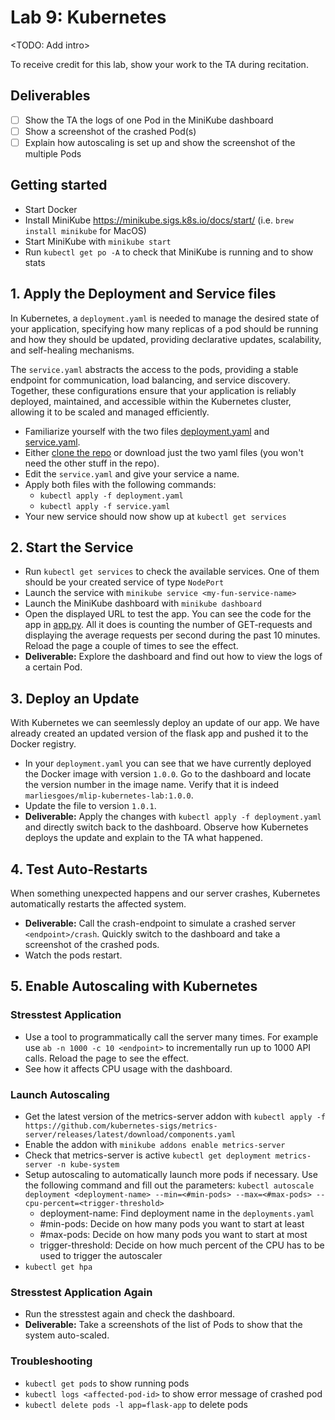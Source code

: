 # Lab 9: Kubernetes
<TODO: Add intro>

To receive credit for this lab, show your work to the TA during recitation.

## Deliverables
- [ ] Show the TA the logs of one Pod in the MiniKube dashboard
- [ ] Show a screenshot of the crashed Pod(s)
- [ ] Explain how autoscaling is set up and show the screenshot of the multiple Pods

## Getting started
- Start Docker
- Install MiniKube https://minikube.sigs.k8s.io/docs/start/ (i.e. `brew install minikube` for MacOS)
- Start MiniKube with `minikube start`
- Run `kubectl get po -A` to check that MiniKube is running and to show stats

## 1. Apply the Deployment and Service files
In Kubernetes, a `deployment.yaml` is needed to manage the desired state of your application, specifying how many replicas of a pod should be running and how they should be updated, providing declarative updates, scalability, and self-healing mechanisms. 

The `service.yaml` abstracts the access to the pods, providing a stable endpoint for communication, load balancing, and service discovery. Together, these configurations ensure that your application is reliably deployed, maintained, and accessible within the Kubernetes cluster, allowing it to be scaled and managed efficiently.

- Familiarize yourself with the two files [deployment.yaml](https://github.com/marliesgoes/mlip-kubernetes-lab/blob/6a9e180b41bd7718b73a55193ac7f5821290645b/deployment.yaml) and [service.yaml](https://github.com/marliesgoes/mlip-kubernetes-lab/blob/6a9e180b41bd7718b73a55193ac7f5821290645b/service.yaml).
- Either [clone the repo](https://github.com/marliesgoes/mlip-kubernetes-lab/) or download just the two yaml files (you won't need the other stuff in the repo). 
- Edit the `service.yaml` and give your service a name.
- Apply both files with the following commands:
    - `kubectl apply -f deployment.yaml`
    - `kubectl apply -f service.yaml`
- Your new service should now show up at `kubectl get services`

## 2. Start the Service
- Run `kubectl get services` to check the available services. One of them should be your created service of type `NodePort`
- Launch the service with `minikube service <my-fun-service-name>`
- Launch the MiniKube dashboard with `minikube dashboard`
- Open the displayed URL to test the app. You can see the code for the app in [app.py](https://github.com/marliesgoes/mlip-kubernetes-lab/blob/6a9e180b41bd7718b73a55193ac7f5821290645b/app.py). All it does is counting the number of GET-requests and displaying the average requests per second during the past 10 minutes. Reload the page a couple of times to see the effect.
- **Deliverable:** Explore the dashboard and find out how to view the logs of a certain Pod.

## 3. Deploy an Update
With Kubernetes we can seemlessly deploy an update of our app. We have already created an updated version of the flask app and pushed it to the Docker registry. 

- In your `deployment.yaml` you can see that we have currently deployed the Docker image with version `1.0.0`. Go to the dashboard and locate the version number in the image name. Verify that it is indeed `marliesgoes/mlip-kubernetes-lab:1.0.0`.
- Update the file to version `1.0.1`. 
- **Deliverable:** Apply the changes with `kubectl apply -f deployment.yaml` and directly switch back to the dashboard. Observe how Kubernetes deploys the update and explain to the TA what happened.

## 4. Test Auto-Restarts
When something unexpected happens and our server crashes, Kubernetes automatically restarts the affected system.

- **Deliverable:** Call the crash-endpoint to simulate a crashed server `<endpoint>/crash`. Quickly switch to the dashboard and take a screenshot of the crashed pods.
- Watch the pods restart.

## 5. Enable Autoscaling with Kubernetes

### Stresstest Application
- Use a tool to programmatically call the server many times. For example use `ab -n 1000 -c 10 <endpoint>` to incrementally run up to 1000 API calls. Reload the page to see the effect.
- See how it affects CPU usage with the dashboard.

### Launch Autoscaling
- Get the latest version of the metrics-server addon with `kubectl apply -f https://github.com/kubernetes-sigs/metrics-server/releases/latest/download/components.yaml`
- Enable the addon with `minikube addons enable metrics-server`
- Check that metrics-server is active `kubectl get deployment metrics-server -n kube-system`
- Setup autoscaling to automatically launch more pods if necessary. Use the following command and fill out the parameters: `kubectl autoscale deployment <deployment-name> --min=<#min-pods> --max=<#max-pods> --cpu-percent=<trigger-threshold>`
    - deployment-name: Find deployment name in the `deployments.yaml`
    - #min-pods: Decide on how many pods you want to start at least
    - #max-pods: Decide on how many pods you want to start at most
    - trigger-threshold: Decide on how much percent of the CPU has to be used to trigger the autoscaler
- `kubectl get hpa`

### Stresstest Application Again
- Run the stresstest again and check the dashboard.
- **Deliverable:** Take a screenshots of the list of Pods to show that the system auto-scaled.


### Troubleshooting
- `kubectl get pods` to show running pods
- `kubectl logs <affected-pod-id>` to show error message of crashed pod
- `kubectl delete pods -l app=flask-app` to delete pods